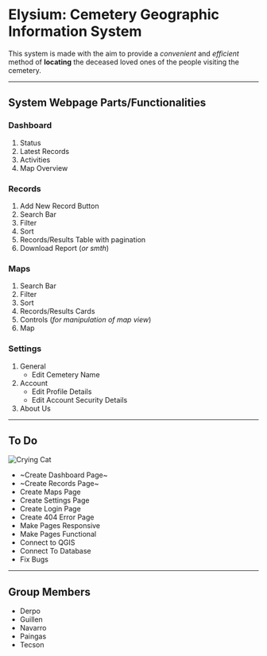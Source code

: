 # Elysium: Cemetery Geographic Information System
This system is made with the aim to provide a *convenient* and *efficient* method of **locating** the deceased loved ones of the people visiting the cemetery. 

---

## System Webpage Parts/Functionalities
### Dashboard

1. Status
2. Latest Records
3. Activities
4. Map Overview

### Records

1. Add New Record Button
2. Search Bar
3. Filter
4. Sort
5. Records/Results Table with pagination
6. Download Report (*or smth*)

### Maps

1. Search Bar
2. Filter
3. Sort
4. Records/Results Cards
5. Controls (*for manipulation of map view*)
6. Map

### Settings

1. General
    * Edit Cemetery Name
3. Account
    * Edit Profile Details
    * Edit Account Security Details
4. About Us

---

## To Do

![Crying Cat](https://i.kym-cdn.com/entries/icons/mobile/000/026/489/crying.jpg)

- ~Create Dashboard Page~
-  ~Create Records Page~
- Create Maps Page
- Create Settings Page
- Create Login Page
- Create 404 Error Page
- Make Pages Responsive
- Make Pages Functional
- Connect to QGIS
- Connect To Database
- Fix Bugs

---

## Group Members
* Derpo 
* Guillen
* Navarro
* Paingas
* Tecson
